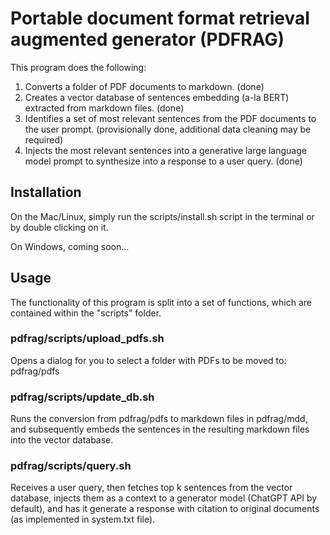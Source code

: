 # Portable document format retrieval augmented generator (PDFRAG)

This program does the following:

1. Converts a folder of PDF documents to markdown. (done)
2. Creates a vector database of sentences embedding (a-la BERT) extracted from markdown files. (done)
3. Identifies a set of most relevant sentences from the PDF documents to the user prompt. (provisionally done, additional data cleaning may be required)
4. Injects the most relevant sentences into a generative large language model prompt to synthesize into a response to a user query. (done)

## Installation

On the Mac/Linux, simply run the scripts/install.sh script in the terminal or by double clicking on it.

On Windows, coming soon...

## Usage

The functionality of this program is split into a set of functions, which are contained within the "scripts" folder.

### pdfrag/scripts/upload_pdfs.sh

Opens a dialog for you to select a folder with PDFs to be moved to: pdfrag/pdfs

### pdfrag/scripts/update_db.sh

Runs the conversion from pdfrag/pdfs to markdown files in pdfrag/mdd, and subsequently embeds the sentences in the resulting markdown files into the vector database.

### pdfrag/scripts/query.sh

Receives a user query, then fetches top k sentences from the vector database, injects them as a context to a generator model (ChatGPT API by default), and has it generate a response with citation to original documents (as implemented in system.txt file).



